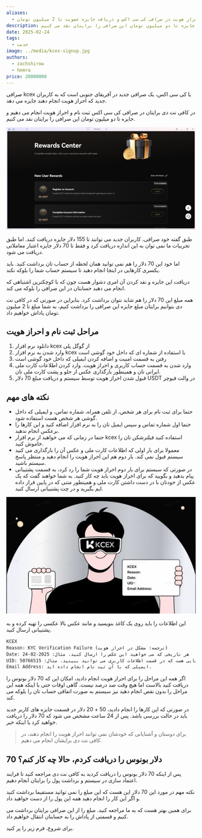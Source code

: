 ```yaml
---
aliases:
  - احراز هویت در صرافی کی سی اکس و دریافت جایزه عضویت تا 2 میلیون تومان
description: در کافی نت دی برایتان در صرافی کی سی اکس ثبت نام و احراز هویت انجام می دهیم و جایزه تا دو میلیون تومان این صرافی را برایتان نقد می کنیم.
date: 2025-02-24
tags:
  - خدمت
image: ../media/kcex-signup.jpg
authors:
  - zachshirow
  - hemra
price: 20000000
---
```


صرافی kcex یا کی سی اکس، یک صرافی جدید در آفریقای جنوبی است که به کاربران جدید که احراز هویت انجام دهند جایزه می دهد. 

در کافی نت دی برایتان در صرافی کی سی اکس ثبت نام و احراز هویت انجام می دهیم و جایزه تا دو میلیون تومان این صرافی را برایتان نقد می کنیم.

![](../media/Pasted%20image%2020250224104830.png)

طبق گفته خود صرافی، کاربران جدید می توانند تا 155 دلار جایزه دریافت کنند. اما طبق تجربیات ما نمی توان به این اندازه دریافت کرد و فقط تا 70 دلار جایزه اعتبار معاملاتی دریافت می شود. 

اما خود این 70 دلار را هم نمی توانید همان لحظه از حساب تان برداشت کنید. باید یکسری کارهایی در اینجا انجام دهید تا سیستم حساب شما را بلوکه نکند.

دریافت این جایزه و نقد کردن آن امری دشوار هست چون که با کوچکترین اشتباهی که انجام می دهید حسابتان در این صرافی را بلوکه می کند. 

همه مبلغ این 70 دلار را هم شاید نتوان برداشت کرد. بنابراین در صورتی که در کافی نت دی بتوانیم برایتان مبلغ جایزه این صرافی را برداشت کنیم، به شما مبلغ تا 2 میلیون تومان پاداش خواهیم داد. 

## مراحل ثبت نام و احراز هویت

1. دانلود نرم افزار kcex از گوگل پلی
2. وارد شدن به نرم افزار kcex با استفاده از شماره ای که داخل خود گوشی است
3. رفتن به قسمت امنیت و اضافه کردن ایمیلی که داخل خود گوشی است
4. وارد شدن به قسمت حساب کاربری و احراز هویت. وارد کردن اطلاعات کارت ملی ایرانی تان و همینطور بارگذاری عکس از جلو و پشت کارت ملی تان. 
5. قبول شدن احراز هویت توسط سیستم و دریافت مبلغ 70 دلار USDT در والت فیوچر 

## نکته های مهم

- حتما برای ثبت نام برای هر شخص، از تلفن همراه، شماره تماس، و ایمیلی که داخل گوشی هر شخص هست استفاده شود. 
- حتما اول شماره تماس و سپس ایمیل تان را به نرم افزار اضافه کنید و این کارها را برعکس انجام ندهید. 
- حتما در زمانی که می خواهید از نرم افزار kcex استفاده کنید فیلترشکن تان را خاموش کنید. 
- معمولا برای بار اولی که اطلاعات کارت ملی و عکس آن را بارگذاری می کنید سیستم قبول نمی کند. بار دوم هم این احراز هویت را انجام دهید و منتظر پاسخ سیستم باشید. 
- در صورتی که سیستم برای بار دوم احراز هویت شما را رد کرد، به قسمت پشتیبانی پیام بدهید و بگویید که برای احراز هویت باید چه کار کنید. به شما خواهند گفت که یک عکس از خودتان با در دست داشتن کارت ملی و همینطور متنی که در پایین قرار داده ایم بگیرید و در چت پشتیبانی ارسال کنید. 

![](../media/kcex-verification.jpg)

این اطلاعات را باید روی یک کاغذ بنویسید و مانند عکس بالا عکسی را تهیه کرده و به پشتیبانی ارسال کنید. 

```markdown
KCEX
Reason: KYC Verification Failure (ترجمه: مشکل در احراز هویت)
Date: هر تاریخی که می خواهید این عکس را ارسال کنید. مثال: 2025-02-24
UID: کد یکتایی هست که در قسمت اطلاعات کاربری می توانید ببینید. مثال: 50766515
Email Address: ایمیلی که با آن ثبت نام انجام داده اید.
```

اگر همه این مراحل را برای احراز هویت انجام دادید، امکان این که 70 دلار بونوس را دریافت کنید بالاست اما هیچ وقت صد درصد نیست. گاهی اوقات حتی با اینکه همه این مراحل را بدون نقص انجام دهید نیز سیستم به صورت اتفاقی حساب تان را بلوکه می کند.

در صورتی که این کارها را انجام دادید، 50 + 20 دلار در قسمت جایزه های کاربر جدید باید در حالت بررسی باشد. پس از 24 ساعت مشخص می شود که 70 دلار را دریافت خواهید کرد یا اینکه خیر. 

> برای دوستان و آشنایانی که خودشان نمی توانند احراز هویت را انجام دهند، در کافی نت دی برایشان انجام می دهیم. 
## 70 دلار بونوس را دریافت کردم، حالا چه کار کنم؟

پس از اینکه 70 دلار بونوس را دریافت کردید به کافی نت دی مراجعه کنید تا فرایند اعتماد سازی در سیستم و برداشت پول را برایتان انجام دهیم. 

نکته مهم در مورد این 70 دلار این هست که این مبلغ را نمی توانید مستقیما برداشت کنید و اگر این کار را انجام دهید همه این پول را از دست خواهید داد. 

برای همین بهتر هست که به ما مراجعه کنید. مبلغ را از این صرافی برایتان برداشت می کنیم و قسمتی از پاداش را به حسابتان انتقال خواهیم داد. 

برای شروع، فرم زیر را پر کنید. 